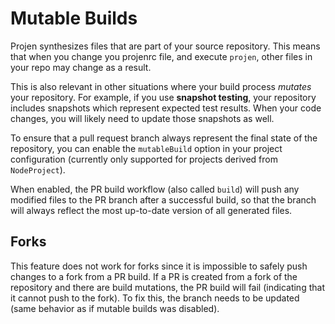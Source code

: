 # Mutable Builds

Projen synthesizes files that are part of your source repository. This means
that when you change you projenrc file, and execute `projen`, other files in
your repo may change as a result.

This is also relevant in other situations where your build process _mutates_
your repository. For example, if you use **snapshot testing**, your repository
includes snapshots which represent expected test results. When your code
changes, you will likely need to update those snapshots as well.

To ensure that a pull request branch always represent the final state of the
repository, you can enable the `mutableBuild` option in your project
configuration (currently only supported for projects derived from
`NodeProject`).

When enabled, the PR build workflow (also called `build`) will push any modified
files to the PR branch after a successful build, so that the branch will always
reflect the most up-to-date version of all generated files.

## Forks

This feature does not work for forks since it is impossible to safely push
changes to a fork from a PR build. If a PR is created from a fork of the
repository and there are build mutations, the PR build will fail (indicating
that it cannot push to the fork). To fix this, the branch needs to be updated
(same behavior as if mutable builds was disabled).
